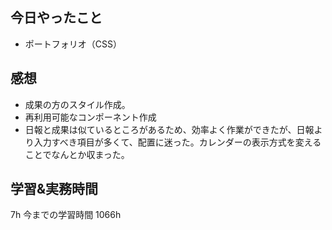 ## 今日やったこと

- ポートフォリオ（CSS）

## 感想

- 成果の方のスタイル作成。
- 再利用可能なコンポーネント作成
- 日報と成果は似ているところがあるため、効率よく作業ができたが、日報より入力すべき項目が多くて、配置に迷った。カレンダーの表示方式を変えることでなんとか収まった。

## 学習&実務時間

7h
今までの学習時間 1066h
